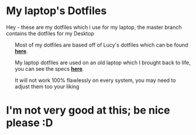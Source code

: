 <h1>My laptop's Dotfiles</h1>
<p>Hey - these are my dotfiles which i use for my laptop, the master branch contains the dotfiles for my Desktop </p>
<ul>Most of my dotfiles are based off of Lucy's dotfiles which can be found <b><a href="https://github.com/lucyy-mc/dotfiles/tree/main">here</a></b>.</ul>
<ul>My laptop dotfiles are used on an old laptop which I brought back to life, you can see the specs <b><a href="https://callumjt.me/laptop-neofetch">here</a></b>.</ul>
<ul>It will not work 100% flawlessly on every system, you may need to adjust them too your liking</ul>
<h1>I'm not very good at this; be nice please :D</h1>
